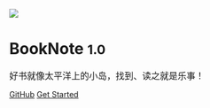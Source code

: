 ![](http://p6un02lk4.bkt.clouddn.com/bianselong.png)

# BookNote <small>1.0</small>

 <font size="3">好书就像太平洋上的小岛，找到、读之就是乐事！</font>


[GitHub](https://github.com/hackpython/BookNote/)
[Get Started](#BookNote)


<!-- 背景色 -->

